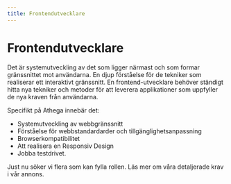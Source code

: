 ```yaml
---
title: Frontendutvecklare
---
```


Frontendutvecklare
===================

Det är systemutveckling av det som ligger närmast och som formar gränssnittet mot användarna.
En djup förståelse för de tekniker som realiserar ett interaktivt gränssnitt.
En frontend-utvecklare behöver ständigt hitta nya tekniker och metoder för att leverera applikationer som uppfyller de nya kraven från användarna.

Specifikt på Athega innebär det:

- Systemutveckling av webbgränssnitt
- Förståelse för webbstandardarder och tillgänglighetsanpassning
- Browserkompatibilitet
- Att realisera en Responsiv Design
- Jobba testdrivet.

Just nu söker vi flera som kan fylla rollen. Läs mer om våra detaljerade krav i vår annons.
